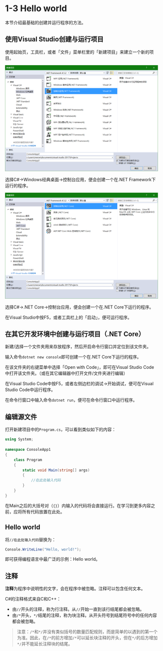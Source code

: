 # 1-3 Hello world

本节介绍最基础的创建并运行程序的方法。

## 使用Visual Studio创建与运行项目

使用起始页，工具栏，或者「文件」菜单栏里的「新建项目」来建立一个新的项目。

![New .NET Framework Project](img/vs_framework_new.png)

选择C#->Windows经典桌面->控制台应用，便会创建一个在.NET Framework下运行的程序。

![New .NET Core Project](img/vs_core_new.png)

选择C#->.NET Core->控制台应用，便会创建一个在.NET Core下运行的程序。

在Visual Studio中按F5，或者工具栏上的「启动」，便可运行程序。

## 在其它开发环境中创建与运行项目（.NET Core）

新建/选择一个文件夹用来存放程序，然后开启命令行窗口并定位到该文件夹。

输入命令`dotnet new console`即可创建一个在.NET Core下运行的程序。

在该文件夹的右键菜单中选择「Open with Code」，即可在Visual Studio Code中打开该文件夹。（或在其它编辑器中打开文件/文件夹进行编辑）

在Visual Studio Code中按F5，或者左侧边栏的调试->开始调试，便可在Visual Studio Code中运行程序。

在命令行窗口中输入命令`dotnet run`，便可在命令行窗口中运行程序。

## 编辑源文件

打开新建项目中的`Program.cs`，可以看到类似如下的内容：

```csharp
using System;

namespace ConsoleApp1
{
    class Program
    {
        static void Main(string[] args)
        {
            //在此处输入代码
        }
    }
}
```

在Main之后的大括号对（`{}`）内输入的代码将会直接运行。在学习到更多内容之前，应将所有代码放置在此处。

## Hello world

将`//在此处输入代码`替换为：

```csharp
Console.WriteLine("Hello, world!");
```

即可获得编程语言中最广泛的示例：Hello world。

## 注释

**注释**为程序中说明性的文字，会在程序中被忽略。注释可以包含任何文本。

C#的注释格式来自C和C++：
- 由`//`开头的注释，称为行注释。从`//`开始一直到该行结尾都会被忽略。
- 由`/*`开头，`*/`结尾的注释，称为块注释。从开头符号到结尾符号中的任何内容都会被忽略。

> 注意：`/*`和`*/`并没有类似括号的数量匹配规则，而是简单的以遇到的第一个为准。因此，在`/*`的前方增加`/*`可以延长块注释的开头，但在`*/`的后方增加`*/`并不能延长注释块的结尾。
